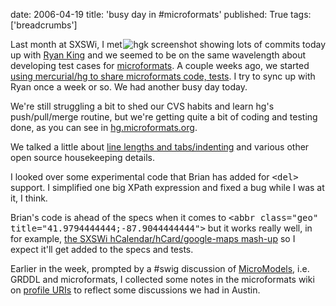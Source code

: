 date: 2006-04-19
title: 'busy day in #microformats'
published: True
tags: ['breadcrumbs']

<div>
<img style="float: right"
src="https://static.flickr.com/51/131626331_4d246d2ac0.jpg?v=0" alt="hgk screenshot showing lots of commits today" />

<p>Last month at SXSWi, I met up with <a
href="http://theryanking.com/blog/">Ryan King</a> and we seemed to be
on the same wavelength about developing test cases for <a
href="http://microformats.org/">microformats</a>. A couple weeks ago,
we started <a
href="http://microformats.org/discuss/mail/microformats-dev/2006-March/000070.html">using
mercurial/hg to share microformats code, tests</a>. I try to sync up
with Ryan once a week or so. We had another busy day today.</p>

<p>We're still struggling a bit to shed our CVS habits
and learn hg's push/pull/merge routine, but we're
getting quite a bit of coding and testing done, as you can see in
<a href="http://hg.microformats.org/">hg.microformats.org</a>. </p>

<p>We talked a little about <a
href="http://pear.php.net/manual/en/standards.php#standards.indenting">line
lengths and tabs/indenting</a> and various other open source
housekeeping details.</p>

<p>I looked over some experimental code that Brian has added for
<tt>&lt;del></tt> support. I simplified one big XPath expression
and fixed a bug while I was at it, I think.</p>

<p>Brian's code is ahead of the specs when it comes to <tt>&lt;abbr
class="geo" title="41.9794444444;-87.9044444444"></tt> but it works
really well, in for example, <a href="http://austin.adactio.com/">the
SXSWi hCalendar/hCard/google-maps mash-up</a> so I expect it'll get
added to the specs and tests.</p>

<p>Earlier in the week, prompted by a #swig discussion of <a
href="http://esw.w3.org/topic/MicroModels">MicroModels</a>, i.e. GRDDL
and microformats, I collected some notes in the microformats wiki on
<a href="http://microformats.org/wiki/profile-uris">profile URIs</a>
to reflect some discussions we had in Austin.</p>

</div>
